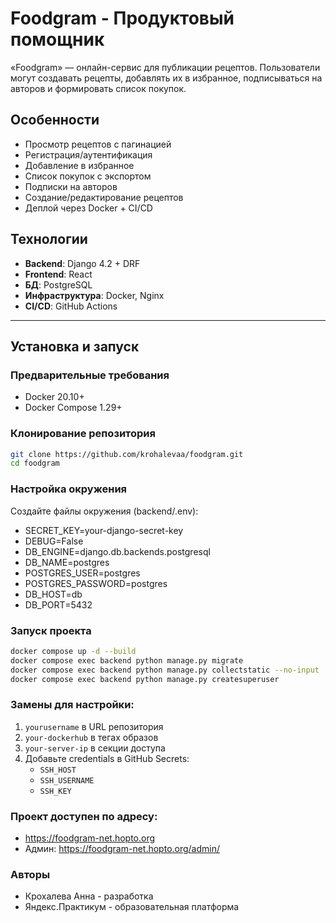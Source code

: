 # Foodgram - Продуктовый помощник

«Foodgram» — онлайн-сервис для публикации рецептов. Пользователи могут создавать рецепты, добавлять их в избранное, подписываться на авторов и формировать список покупок.

## Особенности
- Просмотр рецептов с пагинацией
- Регистрация/аутентификация
- Добавление в избранное
- Список покупок с экспортом
- Подписки на авторов
- Создание/редактирование рецептов
- Деплой через Docker + CI/CD

## Технологии
- **Backend**: Django 4.2 + DRF
- **Frontend**: React
- **БД**: PostgreSQL
- **Инфраструктура**: Docker, Nginx
- **CI/CD**: GitHub Actions

---

## Установка и запуск

### Предварительные требования
- Docker 20.10+
- Docker Compose 1.29+

### Клонирование репозитория
```bash
git clone https://github.com/krohalevaa/foodgram.git
cd foodgram
```

### Настройка окружения
Создайте файлы окружения (backend/.env):
- SECRET_KEY=your-django-secret-key
- DEBUG=False
- DB_ENGINE=django.db.backends.postgresql
- DB_NAME=postgres
- POSTGRES_USER=postgres
- POSTGRES_PASSWORD=postgres
- DB_HOST=db
- DB_PORT=5432

### Запуск проекта
```bash
docker compose up -d --build
docker compose exec backend python manage.py migrate
docker compose exec backend python manage.py collectstatic --no-input
docker compose exec backend python manage.py createsuperuser
```

### Замены для настройки:
1. `yourusername` в URL репозитория
2. `your-dockerhub` в тегах образов
3. `your-server-ip` в секции доступа
4. Добавьте credentials в GitHub Secrets:
   - `SSH_HOST`
   - `SSH_USERNAME`
   - `SSH_KEY`

### Проект доступен по адресу:
- https://foodgram-net.hopto.org
- Админ: https://foodgram-net.hopto.org/admin/

### Авторы

- Крохалева Анна - разработка
- Яндекс.Практикум - образовательная платформа
